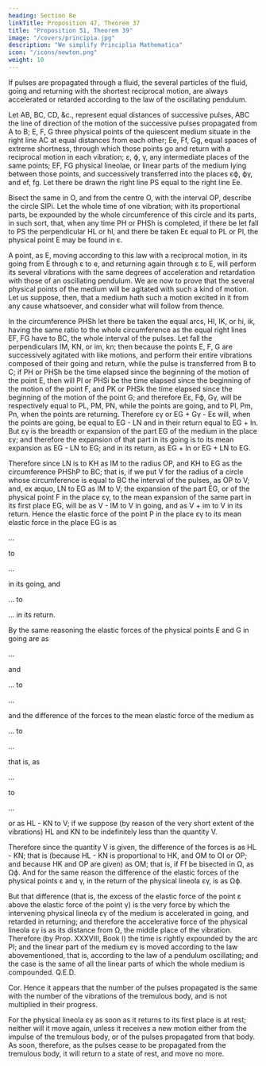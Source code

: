 ```yaml
---
heading: Section 8e
linkTitle: Proposition 47, Theorem 37
title: "Proposition 51, Theorem 39"
image: "/covers/principia.jpg"
description: "We simplify Principlia Mathematica"
icon: "/icons/newton.png"
weight: 10
---
```




If pulses are propagated through a fluid, the several particles of the fluid, going and returning with the shortest reciprocal motion, are always accelerated or retarded according to the law of the oscillating pendulum.


Let AB, BC, CD, &c., represent equal distances of successive pulses, ABC the line of direction of the motion of the successive pulses propagated from A to B; E, F, G three physical points of the quiescent medium situate in the right line AC at equal distances from each other; Ee, Ff, Gg, equal spaces of extreme shortness, through which those points go and return with a reciprocal motion in each vibration; ε, ϕ, γ, any intermediate places of the same points; EF, FG physical lineolae, or linear parts of the medium lying between those points, and successively transferred into the places εϕ, ϕγ, and ef, fg. Let there be drawn the right line PS equal to the right line Ee.

Bisect the same in O, and from the centre O, with the interval OP, describe the circle SIPi. Let the whole time of one vibration; with its proportional parts, be expounded by the whole circumference of this circle and its parts, in such sort, that, when any time PH or PHSh is completed, if there be let fall to PS the perpendicular HL or hl, and there be taken Eε equal to PL or Pl, the physical point E may be found in ε. 

A point, as E, moving according to this law with a reciprocal motion, in its going from E through ε to e, and returning again through ε to E, will perform its several vibrations with the same degrees of acceleration and retardation with those of an oscillating pendulum. We are now to prove that the several physical points of the medium will be agitated with such a kind of motion. Let us suppose, then, that a medium hath such a motion excited in it from any cause whatsoever, and consider what will follow from thence.

In the circumference PHSh let there be taken the equal arcs, HI, IK, or hi, ik, having the same ratio to the whole circumference as the equal right lines EF, FG have to BC, the whole interval of the pulses. Let fall the perpendiculars IM, KN, or im, kn; then because the points E, F, G are successively agitated with like motions, and perform their entire vibrations composed of their going and return, while the pulse is transferred from B to C; if PH or PHSh be the time elapsed since the beginning of the motion of the point E, then will PI or PHSi be the time elapsed since the beginning of the motion of the point F, and PK or PHSk the time elapsed since the beginning of the motion of the point G; and therefore Eε, Fϕ, Gγ, will be respectively equal to PL, PM, PN, while the points are going, and to Pl, Pm, Pn, when the points are returning. Therefore εγ or EG + Gγ - Eε will, when the points are going, be equal to EG - LN and in their return equal to EG + ln. But εγ is the breadth or expansion of the part EG of the medium in the place εγ; and therefore the expansion of that part in its going is to its mean expansion as EG - LN to EG; and in its return, as EG + ln or EG + LN to EG. 

Therefore since LN is to KH as IM to the radius OP, and KH to EG as the circumference PHShP to BC; that is, if we put V for the radius of a circle whose circumference is equal to BC the interval of the pulses, as OP to V; and, ex æquo, LN to EG as IM to V; the expansion of the part EG, or of the physical point F in the place εγ, to the mean expansion of the same part in its first place EG, will be as V - IM to V in going, and as V + im to V in its return. Hence the elastic force of the point P in the place εγ to its mean elastic force in the place EG is as 

...

to 

...

in its going, and 

... to 

... in its return.

By the same reasoning the elastic forces of the physical points E and G in going are as 

...

and 

... to 

...

and the difference of the forces to the mean elastic force of the medium as 

... to 


...

that is, as 

...

to 

...

or as HL - KN to V; if we suppose (by reason of the very short extent of the vibrations) HL and KN to be indefinitely less than the quantity V.

Therefore since the quantity V is given, the difference of the forces is as HL - KN; that is (because HL - KN is proportional to HK, and OM to OI or OP; and because HK and OP are given) as OM; that is, if Ff be bisected in Ω, as Ωϕ. And for the same reason the difference of the elastic forces of the physical points ε and γ, in the return of the physical lineola εγ, is as Ωϕ. 

But that difference (that is, the excess of the elastic force of the point ε above the elastic force of the point γ) is the very force by which the intervening physical lineola εγ of the medium is accelerated in going, and retarded in returning; and therefore the accelerative force of the physical lineola εγ is as its distance from Ω, the middle place of the vibration. Therefore (by Prop. XXXVIII, Book I) the time is rightly expounded by the arc PI; and the linear part of the medium εγ is moved according to the law abovementioned, that is, according to the law of a pendulum oscillating; and the case is the same of all the linear parts of which the whole medium is compounded.   Q.E.D.

Cor. Hence it appears that the number of the pulses propagated is the same with the number of the vibrations of the tremulous body, and is not multiplied in their progress. 

For the physical lineola εγ as soon as it returns to its first place is at rest; neither will it move again, unless it receives a new motion either from the impulse of the tremulous body, or of the pulses propagated from that body. As soon, therefore, as the pulses cease to be propagated from the tremulous body, it will return to a state of rest, and move no more.